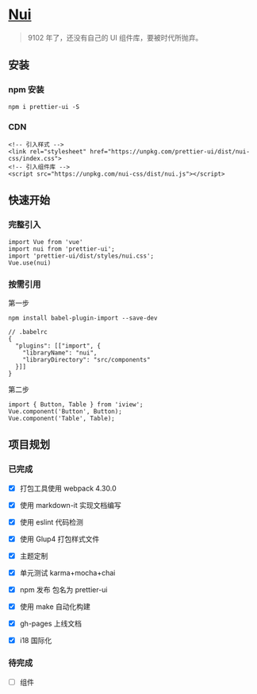 # [Nui](https://jasonliao001.github.io/nui/)

> 9102 年了，还没有自己的 UI 组件库，要被时代所抛弃。

## 安装

### npm 安装

```
npm i prettier-ui -S
```

### CDN

```
<!-- 引入样式 -->
<link rel="stylesheet" href="https://unpkg.com/prettier-ui/dist/nui-css/index.css">
<!-- 引入组件库 -->
<script src="https://unpkg.com/nui-css/dist/nui.js"></script>
```

## 快速开始

### 完整引入

```
import Vue from 'vue'
import nui from 'prettier-ui';
import 'prettier-ui/dist/styles/nui.css';
Vue.use(nui)
```

### 按需引用

第一步

```
npm install babel-plugin-import --save-dev

// .babelrc
{
  "plugins": [["import", {
    "libraryName": "nui",
    "libraryDirectory": "src/components"
  }]]
}
```

第二步

```
import { Button, Table } from 'iview';
Vue.component('Button', Button);
Vue.component('Table', Table);
```

## 项目规划

### 已完成

- [x] 打包工具使用 webpack 4.30.0

- [x] 使用 markdown-it 实现文档编写

- [x] 使用 eslint 代码检测

- [x] 使用 Glup4 打包样式文件

- [x] 主题定制

- [x] 单元测试 karma+mocha+chai

- [x] npm 发布 包名为 prettier-ui

- [x] 使用 make 自动化构建

- [x] gh-pages 上线文档

- [x] i18 国际化

### 待完成

- [ ] 组件
